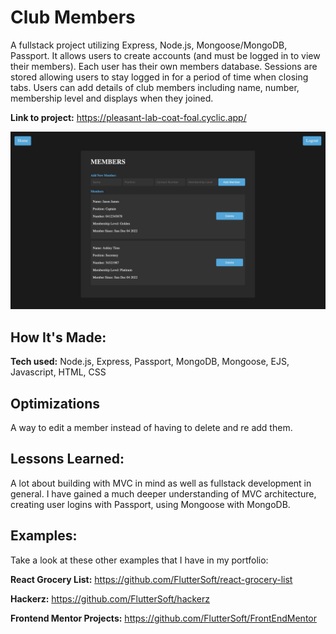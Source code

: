 # Club Members
A fullstack project utilizing Express, Node.js, Mongoose/MongoDB, Passport.
It allows users to create accounts (and must be logged in to view their members). Each user has their own members database. Sessions are stored allowing users to stay logged in for a period of time when closing tabs. 
Users can add details of club members including name, number, membership level and displays when they joined.  


**Link to project:** https://pleasant-lab-coat-foal.cyclic.app/

![project screenshot](./screenshot.jpg)

## How It's Made:

**Tech used:** Node.js, Express, Passport, MongoDB, Mongoose, EJS, Javascript, HTML, CSS 

## Optimizations

A way to edit a member instead of having to delete and re add them. 

## Lessons Learned:

A lot about building with MVC in mind as well as fullstack development in general. I have gained a much deeper understanding of MVC architecture, creating user logins with Passport, using Mongoose with MongoDB. 

## Examples:
Take a look at these other examples that I have in my portfolio:

**React Grocery List:** https://github.com/FlutterSoft/react-grocery-list

**Hackerz:** https://github.com/FlutterSoft/hackerz

**Frontend Mentor Projects:** https://github.com/FlutterSoft/FrontEndMentor



